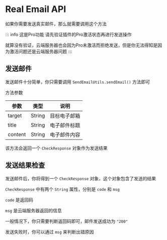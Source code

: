 # Real Email API

如果你需要发送真实邮件，那么就需要调用这个方法

::: info 这是Pro功能
请先验证插件的Pro激活状态再进行发送操作

就算没有验证，云端服务器也会因为Pro未激活而拒绝发送，但是你无法得知是因为激活问题还是云端服务器问题
:::

## 发送邮件

发送邮件十分简单，你只需要调用 ` SendEmailUtils.sendEmail() ` 方法即可

方法参数

| 参数      | 类型     | 说明     |
|---------|--------|--------|
| target  | String | 目标电子邮箱 |
| title   | String | 电子邮件标题 |
| content | String | 电子邮件内容 |

该方法会返回一个 ` CheckResponse ` 对象作为发送结果

## 发送结果检查

发送邮件后，你将得到一个 ` CheckResponse ` 对象，这个对象包含了发送的结果

` CheckResponse ` 中有两个 ` String ` 属性，分别是 ` code ` 和 ` msg `

` code ` 是返回码

` msg ` 是云端服务器返回的信息

一般情况下，你只需要判断返回码即可，邮件发送成功为 ` "200" `

发送失败时，你可以通过 ` msg ` 来判断出错原因